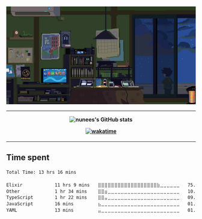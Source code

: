 <h4 align="center">

![Hello](https://github.com/nunees/nunees/blob/main/assets/b15bd596014d9d9310e59b07b85da550.gif)

<hr>

![nunees's GitHub stats](https://github-readme-stats.vercel.app/api?username=nunees&show_icons=true&theme=gotham&hide_border=true)

[![wakatime](https://wakatime.com/badge/user/91a1b1d1-ad80-4563-91e2-93999f5e4311.svg)](https://wakatime.com/@nunees)

</h4>

<hr>

## Time spent

<!--START_SECTION:waka-->

```txt
Total Time: 13 hrs 16 mins

Elixir            11 hrs 9 mins   ⣿⣿⣿⣿⣿⣿⣿⣿⣿⣿⣿⣿⣿⣿⣿⣿⣿⣿⣷⣀⣀⣀⣀⣀⣀   75.14 %
Other             1 hr 34 mins    ⣿⣿⣶⣀⣀⣀⣀⣀⣀⣀⣀⣀⣀⣀⣀⣀⣀⣀⣀⣀⣀⣀⣀⣀⣀   10.64 %
TypeScript        1 hr 22 mins    ⣿⣿⣤⣀⣀⣀⣀⣀⣀⣀⣀⣀⣀⣀⣀⣀⣀⣀⣀⣀⣀⣀⣀⣀⣀   09.30 %
JavaScript        16 mins         ⣦⣀⣀⣀⣀⣀⣀⣀⣀⣀⣀⣀⣀⣀⣀⣀⣀⣀⣀⣀⣀⣀⣀⣀⣀   01.87 %
YAML              13 mins         ⣤⣀⣀⣀⣀⣀⣀⣀⣀⣀⣀⣀⣀⣀⣀⣀⣀⣀⣀⣀⣀⣀⣀⣀⣀   01.56 %
```

<!--END_SECTION:waka-->
